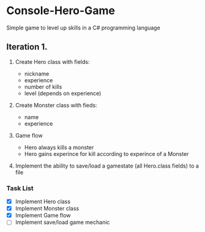 # Console-Hero-Game
Simple game to level up skills in a C# programming language

## Iteration 1.

1. Create Hero class with fields:
   - nickname
   - experience
   - number of kills
   - level (depends on experience)
  
1. Create Monster class with fieds:
   - name
   - experience
   
1. Game flow
   - Hero always kills a monster
   - Hero gains experince for kill according to experince of a Monster

1. Implement the ability to save/load a gamestate (all Hero.class fields) to a file


### Task List
- [x] Implement Hero class
- [x] Implement Monster class
- [x] Implement Game flow
- [ ] Implement save/load game mechanic

